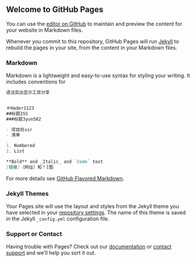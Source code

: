## Welcome to GitHub Pages

You can use the [editor on GitHub](https://github.com/cjfxvan/jun528/edit/master/index.md) to maintain and preview the content for your website in Markdown files.

Whenever you commit to this repository, GitHub Pages will run [Jekyll](https://jekyllrb.com/) to rebuild the pages in your site, from the content in your Markdown files.

### Markdown

Markdown is a lightweight and easy-to-use syntax for styling your writing. It includes conventions for

```markdown
语法突出显示工具分享


＃Hader1123
##标题2SS
###标题3yun582

- 项目符ssr
- 清单

1. Numbered
2. List

**Bold** and _Italic_ and `Code` text
[链接]（网址）和！[图
```

For more details see [GitHub Flavored Markdown](https://guides.github.com/features/mastering-markdown/).

### Jekyll Themes

Your Pages site will use the layout and styles from the Jekyll theme you have selected in your [repository settings](https://github.com/cjfxvan/jun528/settings). The name of this theme is saved in the Jekyll `_config.yml` configuration file.

### Support or Contact

Having trouble with Pages? Check out our [documentation](https://help.github.com/categories/github-pages-basics/) or [contact support](https://github.com/contact) and we’ll help you sort it out.
